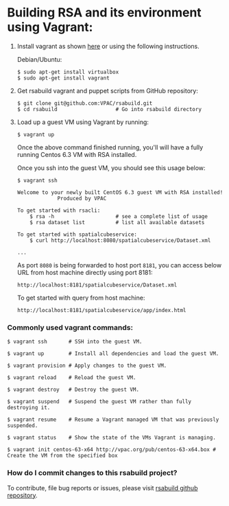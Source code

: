 # Building RSA and its environment using Vagrant:

 1. Install vagrant as shown [here](http://docs.vagrantup.com/v2/installation/index.html) or using the following instructions.
 
	Debian/Ubuntu:
	
	```
	$ sudo apt-get install virtualbox
	$ sudo apt-get install vagrant
	```
 	
 2. Get rsabuild vagrant and puppet scripts from GitHub repository:

		$ git clone git@github.com:VPAC/rsabuild.git
		$ cd rsabuild					# Go into rsabuild directory
	
 3. Load up a guest VM using Vagrant by running:
		
		$ vagrant up
	

	Once the above command finished running, you'll will have a fully running Centos 6.3 VM with RSA installed.
	
	Once you ssh into the guest VM, you should see this usage below:

	```
	$ vagrant ssh
	
	Welcome to your newly built CentOS 6.3 guest VM with RSA installed!
                 Produced by VPAC

	To get started with rsacli:
		$ rsa -h					# see a complete list of usage
		$ rsa dataset list			# list all available datasets

	To get started with spatialcubeservice:
		$ curl http://localhost:8080/spatialcubeservice/Dataset.xml

    ...
	```
	As port `8080` is being forwarded to host port `8181`, you can access below URL from host machine directly using port 8181:
	
		http://localhost:8181/spatialcubeservice/Dataset.xml
		
	To get started with query from host machine:
	
		http://localhost:8181/spatialcubeservice/app/index.html

### Commonly used vagrant commands:

	$ vagrant ssh		# SSH into the guest VM.

	$ vagrant up		# Install all dependencies and load the guest VM.

	$ vagrant provision	# Apply changes to the guest VM.

	$ vagrant reload	# Reload the guest VM.

	$ vagrant destroy	# Destroy the guest VM.

	$ vagrant suspend	# Suspend the guest VM rather than fully destroying it.

	$ vagrant resume	# Resume a Vagrant managed VM that was previously suspended.

	$ vagrant status	# Show the state of the VMs Vagrant is managing.

	$ vagrant init centos-63-x64 http://vpac.org/pub/centos-63-x64.box # Create the VM from the specified box

### How do I commit changes to this rsabuild project?

To contribute, file bug reports or issues, please visit [rsabuild github repository](http://github.com/VPAC/rsabuild).

